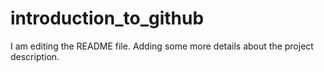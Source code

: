 # introduction_to_github

I am editing the README file. Adding some more details about the project description.
